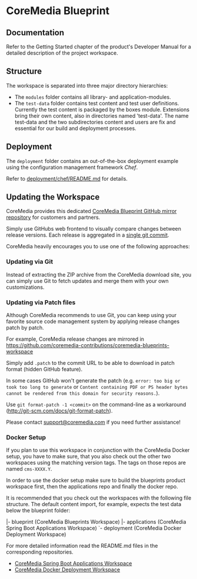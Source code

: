 # CoreMedia Blueprint

## Documentation

Refer to the Getting Started chapter of the product's Developer Manual for a detailed description of the project workspace.

## Structure

The workspace is separated into three major directory hierarchies:

* The `modules` folder contains all library- and application-modules.
* The `test-data` folder contains test content and test user definitions. Currently the test content is packaged by 
the boxes module.  Extensions bring their own content, also in directories named 'test-data'.  The name test-data and
the two subdirectories content and users are fix and essential for our build and deployment processes.

## Deployment

The `deployment` folder contains an out-of-the-box deployment example using the configuration management framework _Chef_.

Refer to [deployment/chef/README.md](./deployment/chef/README.md) for details.

## Updating the Workspace

CoreMedia provides this dedicated [CoreMedia Blueprint GitHub mirror repository](https://github.com/coremedia-contributions/coremedia-blueprints-workspace) for customers and partners.

Simply use GitHubs web frontend to visually compare changes between release versions. Each release is aggregated in a [single git commit](https://github.com/coremedia-contributions/coremedia-blueprints-workspace/commits/master).

CoreMedia heavily encourages you to use one of the following approaches:

### Updating via Git

Instead of extracting the ZIP archive from the CoreMedia download site, you can simply use Git to fetch updates and merge them with your own customizations.

### Updating via Patch files

Although CoreMedia recommends to use Git, you can keep using your favorite source code management system by applying release changes patch by patch.

For example, CoreMedia release changes are mirrored in https://github.com/coremedia-contributions/coremedia-blueprints-workspace

Simply add ``.patch`` to the commit URL to be able to download in patch format (hidden GitHub feature).

In some cases GitHub won't generate the patch (e.g. `error: too big or took too long to generate` or `Content containing PDF or PS header bytes cannot be rendered from this domain for security reasons.`).

Use ``git format-patch -1 <commit>`` on the command-line as a workaround (<http://git-scm.com/docs/git-format-patch>).

Please contact [support@coremedia.com](mailto:support@coremedia.com) if you need further assistance!

### Docker Setup

If you plan to use this workspace in conjunction with the CoreMedia Docker setup, you have to make sure,
that you also check out the other two workspaces using the matching version tags. The tags on those repos are
named `cms-XXXX.Y`.

In order to use the docker setup make sure to build the blueprints product workspace first, then the applications repo and
finally the docker repo.

It is recommended that you check out the workspaces with the following file structure. The default content import, for example, expects the test data below the blueprint folder:

<root dir>
      |- blueprint (CoreMedia Blueprints Workspace)
      |- applications (CoreMedia Spring Boot Applications Workspace)
      `- deployment (CoreMedia Docker Deployment Workspace)

For more detailed information read the README.md files in the corresponding repositories.

* [CoreMedia Spring Boot Applications Workspace](https://github.com/coremedia-contributions/coremedia-spring-boot-applications)
* [CoreMedia Docker Deployment Workspace](https://github.com/coremedia-contributions/coremedia-deployment-docker)